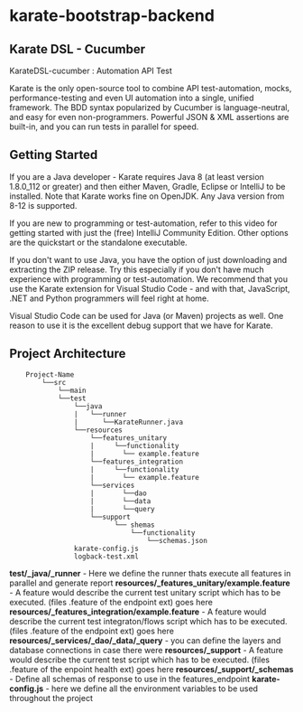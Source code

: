 # karate-bootstrap-backend

## Karate DSL - Cucumber

KarateDSL-cucumber : Automation API Test

Karate is the only open-source tool to combine API test-automation, mocks, performance-testing and even UI automation into a single, unified framework. 
The BDD syntax popularized by Cucumber is language-neutral, and easy for even non-programmers. Powerful JSON & XML assertions are built-in, and you can run tests in parallel for speed.


## Getting Started
If you are a Java developer - Karate requires Java 8 (at least version 1.8.0_112 or greater) and then either Maven, Gradle, Eclipse or IntelliJ to be installed. Note that Karate works fine on OpenJDK. Any Java version from 8-12 is supported.

If you are new to programming or test-automation, refer to this video for getting started with just the (free) IntelliJ Community Edition. Other options are the quickstart or the standalone executable.

If you don't want to use Java, you have the option of just downloading and extracting the ZIP release. Try this especially if you don't have much experience with programming or test-automation. We recommend that you use the Karate extension for Visual Studio Code - and with that, JavaScript, .NET and Python programmers will feel right at home.

Visual Studio Code can be used for Java (or Maven) projects as well. One reason to use it is the excellent debug support that we have for Karate.

## Project Architecture
```
    Project-Name
        └──src
            └──main
            └──test
                └──java
                |   └──runner
                |      └──KarateRunner.java
                └──resources
                    └──features_unitary
                    |     └──functionality
                    |       └── example.feature
                    └──features_integration
                    |     └──functionality
                    |       └── example.feature
                    └──services
                    |       └──dao
                    |       └──data
                    |       └──query
                    └──support
                          └── shemas
                              └──functionality
                                  └──schemas.json
                karate-config.js
                logback-test.xml   
```

**test/_java/_runner** - Here we define the runner thats execute all features in parallel and generate report
**resources/_features_unitary/example.feature** - A feature would describe the current test unitary script which has to be executed. (files .feature of the endpoint ext) goes here
**resources/_features_integration/example.feature** - A feature would describe the current test integraton/flows script which has to be executed. (files .feature of the endpoint ext) goes here
**resources/_services/_dao/_data/_query** - you can define the layers and database connections in case there were
**resources/_support** - A feature would describe the current test script which has to be executed. (files .feature of the enpoint health ext) goes here
**resources/_support/_schemas** - Define all schemas of response to use in the features_endpoint
**karate-config.js** - here we define all the environment variables to be used throughout the project
